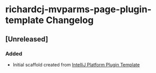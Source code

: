 <!-- Keep a Changelog guide -> https://keepachangelog.com -->

# richardcj-mvparms-page-plugin-template Changelog

## [Unreleased]
### Added
- Initial scaffold created from [IntelliJ Platform Plugin Template](https://github.com/JetBrains/intellij-platform-plugin-template)
